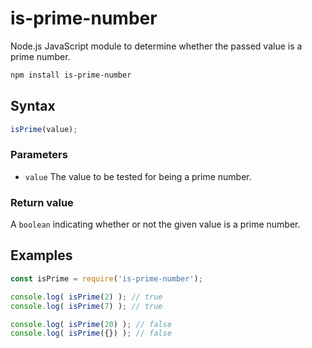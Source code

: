 # is-prime-number

Node.js JavaScript module to determine whether the passed value is a prime number.

```bash
npm install is-prime-number
```

## Syntax
```javascript
isPrime(value);
```
### Parameters
- `value` The value to be tested for being a prime number.

### Return value
A `boolean` indicating whether or not the given value is a prime number.

## Examples
```javascript
const isPrime = require('is-prime-number');

console.log( isPrime(2) ); // true
console.log( isPrime(7) ); // true

console.log( isPrime(20) ); // false
console.log( isPrime({}) ); // false
```
